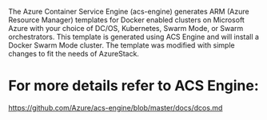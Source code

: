 The Azure Container Service Engine (acs-engine) generates ARM (Azure Resource Manager) templates for Docker enabled clusters on Microsoft Azure with your choice of DC/OS, Kubernetes, Swarm Mode, or Swarm orchestrators. This template is generated using ACS Engine and will install a Docker Swarm Mode cluster. The template was modified with simple changes to fit the needs of AzureStack.

# For more details refer to ACS Engine: 

https://github.com/Azure/acs-engine/blob/master/docs/dcos.md

